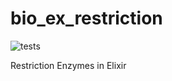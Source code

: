 # bio_ex_restriction

![tests](https://github.com/bio-ex/bio_ex_restriction/actions/workflows/elixir.yml/badge.svg)

Restriction Enzymes in Elixir
